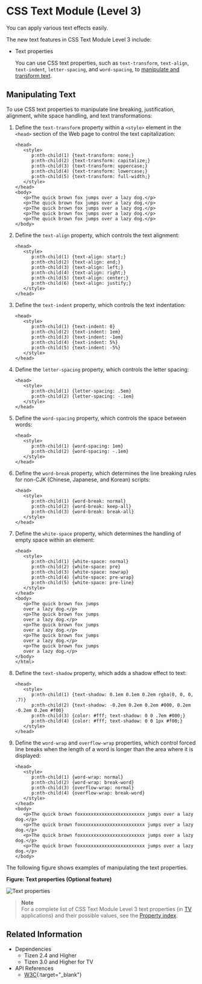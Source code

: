 # CSS Text Module (Level 3)

You can apply various text effects easily.

The new text features in CSS Text Module Level 3 include:

- Text properties

  You can use CSS text properties, such as `text-transform`, `text-align`, `text-indent`, `letter-spacing`, and `word-spacing`, to [manipulate and transform text](#manipulating-text).

## Manipulating Text

To use CSS text properties to manipulate line breaking, justification, alignment, white space handling, and text transformations:

1. Define the `text-transform` property within a `<style>` element in the `<head>` section of the Web page to control the text capitalization:

   ```
   <head>
      <style>
         p:nth-child(1) {text-transform: none;}
         p:nth-child(2) {text-transform: capitalize;}
         p:nth-child(3) {text-transform: uppercase;}
         p:nth-child(4) {text-transform: lowercase;}
         p:nth-child(5) {text-transform: full-width;}
      </style>
   </head>
   <body>
      <p>The quick brown fox jumps over a lazy dog.</p>
      <p>The quick brown fox jumps over a lazy dog.</p>
      <p>The quick brown fox jumps over a lazy dog.</p>
      <p>The quick brown fox jumps over a lazy dog.</p>
      <p>The quick brown fox jumps over a lazy dog.</p>
   </body>
   ```

2. Define the `text-align` property, which controls the text alignment:

   ```
   <head>
      <style>
         p:nth-child(1) {text-align: start;}
         p:nth-child(2) {text-align: end;}
         p:nth-child(3) {text-align: left;}
         p:nth-child(4) {text-align: right;}
         p:nth-child(5) {text-align: center;}
         p:nth-child(6) {text-align: justify;}
      </style>
   </head>
   ```

3. Define the `text-indent` property, which controls the text indentation:

   ```
   <head>
      <style>
         p:nth-child(1) {text-indent: 0}
         p:nth-child(2) {text-indent: 1em}
         p:nth-child(3) {text-indent: -1em}
         p:nth-child(4) {text-indent: 5%}
         p:nth-child(5) {text-indent: -5%}
      </style>
   </head>
   ```

4. Define the `letter-spacing` property, which controls the letter spacing:

   ```
   <head>
      <style>
         p:nth-child(1) {letter-spacing: .5em}
         p:nth-child(2) {letter-spacing: -.1em}
      </style>
   </head>
   ```

5. Define the `word-spacing` property, which controls the space between words:

   ```
   <head>
      <style>
         p:nth-child(1) {word-spacing: 1em}
         p:nth-child(2) {word-spacing: -.1em}
      </style>
   </head>
   ```

6. Define the `word-break` property, which determines the line breaking rules for non-CJK (Chinese, Japanese, and Korean) scripts:

   ```
   <head>
      <style>
         p:nth-child(1) {word-break: normal}
         p:nth-child(2) {word-break: keep-all}
         p:nth-child(3) {word-break: break-all}
      </style>
   </head>
   ```

7. Define the `white-space` property, which determines the handling of empty space within an element:

   ```
   <head>
      <style>
         p:nth-child(1) {white-space: normal}
         p:nth-child(2) {white-space: pre}
         p:nth-child(3) {white-space: nowrap}
         p:nth-child(4) {white-space: pre-wrap}
         p:nth-child(5) {white-space: pre-line}
      </style>
   </head>
   <body>
      <p>The quick brown fox jumps
      over a lazy dog.</p>
      <p>The quick brown fox jumps
      over a lazy dog.</p>
      <p>The quick brown fox jumps
      over a lazy dog.</p>
      <p>The quick brown fox jumps
      over a lazy dog.</p>
      <p>The quick brown fox jumps
      over a lazy dog.</p>
   </body>
   </html>
   ```

8. Define the `text-shadow` property, which adds a shadow effect to text:

   ```
   <head>
      <style>
         p:nth-child(1) {text-shadow: 0.1em 0.1em 0.2em rgba(0, 0, 0, .7)}
         p:nth-child(2) {text-shadow: -0.2em 0.2em 0.2em #000, 0.2em -0.2em 0.2em #f00}
         p:nth-child(3) {color: #fff; text-shadow: 0 0 .7em #000;}
         p:nth-child(4) {color: #fff; text-shadow: 0 0 1px #f00;}
      </style>
   </head>
   ```

9. Define the `word-wrap` and  `overflow-wrap` properties, which control forced line breaks when the length of a word is longer than the area where it is displayed:

   ```
   <head>
      <style>
         p:nth-child(1) {word-wrap: normal}
         p:nth-child(2) {word-wrap: break-word}
         p:nth-child(3) {overflow-wrap: normal}
         p:nth-child(4) {overflow-wrap: break-word}
      </style>
   </head>
   <body>
      <p>The quick brown foxxxxxxxxxxxxxxxxxxxxxxxx jumps over a lazy dog.</p>
      <p>The quick brown foxxxxxxxxxxxxxxxxxxxxxxxx jumps over a lazy dog.</p>
      <p>The quick brown foxxxxxxxxxxxxxxxxxxxxxxxx jumps over a lazy dog.</p>
      <p>The quick brown foxxxxxxxxxxxxxxxxxxxxxxxx jumps over a lazy dog.</p>
   </body>
   ```

The following figure shows examples of manipulating the text properties.

**Figure: Text properties (Optional feature)**

![Text properties](./media/text_properties.png)

> **Note**  
> For a complete list of CSS Text Module Level 3 text properties (in [TV](../../../api/latest/w3c_api/w3c_api_tv.html#text) applications) and their possible values, see the [Property index](http://www.w3.org/TR/2013/WD-css-text-3-20131010/#property-index).

## Related Information
* Dependencies  
  - Tizen 2.4 and Higher
  - Tizen 3.0 and Higher for TV
* API References
  - [W3C](https://www.w3.org/TR/css-text-3/){:target="_blank"}
